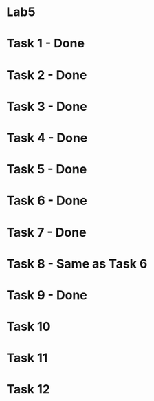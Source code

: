 # Lab5
# Task 1 - Done 
# Task 2 - Done
# Task 3 - Done
# Task 4 - Done
# Task 5 - Done
# Task 6 - Done
# Task 7 - Done
# Task 8 - Same as Task 6
# Task 9 - Done
# Task 10
# Task 11
# Task 12
